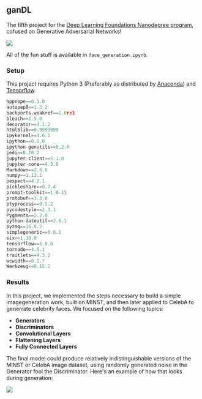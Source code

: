 ## ganDL
The fifth project for the [Deep Learning Foundations Nanodegree program](https://www.udacity.com/course/deep-learning-nanodegree-foundation--nd101), cofused on Generative Adversarial Networks!

![](https://image.slidesharecdn.com/generativeadversarialnetworks-161121164827/95/generative-adversarial-networks-11-638.jpg)

All of the fun stuff is available in `face_generation.ipynb`.

### Setup

This project requires Python 3 (Preferably as distributed by [Anaconda](https://www.continuum.io/downloads)) and [Tensorflow](https://www.tensorflow.org/).

```python
appnope==0.1.0
autopep8==1.3.2
backports.weakref==1.0rc1
bleach==1.5.0
decorator==4.1.2
html5lib==0.9999999
ipykernel==4.6.1
ipython==6.1.0
ipython-genutils==0.2.0
jedi==0.10.2
jupyter-client==5.1.0
jupyter-core==4.3.0
Markdown==2.6.8
numpy==1.13.1
pexpect==4.2.1
pickleshare==0.7.4
prompt-toolkit==1.0.15
protobuf==3.3.0
ptyprocess==0.5.2
pycodestyle==2.3.1
Pygments==2.2.0
python-dateutil==2.6.1
pyzmq==16.0.2
simplegeneric==0.8.1
six==1.10.0
tensorflow==1.0.0
tornado==4.5.1
traitlets==4.3.2
wcwidth==0.1.7
Werkzeug==0.12.2
```

### Results

In this project, we implemented the steps necessary to build a simple imagegeneration work, built on MINST, and then later applied to CelebA to generrate celebrity faces. We focused on the following topics: 
* **Generators**
* **Discriminators**
* **Convolutional Layers**
* **Flattening Layers**
* **Fully Connected Layers**

The final model could produce relatively indistinguishable versions of the MINST or CelebA image dataset, using randomly generated noise in the Generator fool the Discriminator. Here's an example of how that looks during generation:

![](https://d3ansictanv2wj.cloudfront.net/gan-images-final-d7bdb862726f6fd928a7c859a69c3248.gif)

